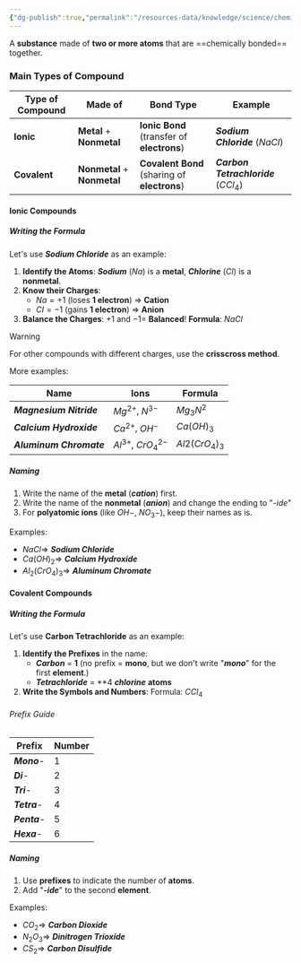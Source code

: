```yaml
---
{"dg-publish":true,"permalink":"/resources-data/knowledge/science/chemistry/compound/"}
---
```


A **substance** made of **two or more atoms** that are ==chemically bonded== together.

### Main Types of Compound


| **Type of Compound** | **Made of**                 | **Bond Type**                                | **Example**                          |
| -------------------- | --------------------------- | -------------------------------------------- | ------------------------------------ |
| **Ionic**            | **Metal** + **Nonmetal**    | **Ionic Bond** (transfer of **electrons**)   | ***Sodium Chloride*** ($NaCl$)       |
| **Covalent**         | **Nonmetal** + **Nonmetal** | **Covalent Bond** (sharing of **electrons**) | ***Carbon Tetrachloride*** ($CCl_4$) |

#### Ionic Compounds
##### Writing the Formula 
Let's use ***Sodium Chloride*** as an example:
1. **Identify the Atoms**:
	***Sodium*** ($Na$) is a **metal**, ***Chlorine*** ($Cl$) is a **nonmetal**.
2. **Know their Charges**:
	* $Na = +1$ (loses **1 electron**) $\Rightarrow$ **Cation**
	* $CI = -1$ (gains **1 electron**) $\Rightarrow$ **Anion**
3. **Balance the Charges**:
	$+1$ and $-1 =$ **Balanced**! 
	**Formula**: $NaCl$

> [!warning]
> For other compounds with different charges, use the **crisscross method**.

More examples:

| **Name**                | **Ions**                         | **Formula**    |
| ----------------------- | -------------------------------- | -------------- |
| ***Magnesium Nitride*** | $Mg^{2+}$, $N^{3-}$              | $Mg_3N^2$      |
| ***Calcium Hydroxide*** | $Ca^{2+}$, $OH^-$                | $Ca(OH)_3$     |
| ***Aluminum Chromate*** | $Al^{3+}$, $CrO_4 \text{} ^{2-}$ | $Al2(CrO_4)_3$ |

##### Naming
1. Write the name of the **metal** (***cation***) first.
2. Write the name of the **nonmetal** (***anion***) and change the ending to "*-ide*"
3. For **polyatomic ions** (like $OH-$, $NO_3-$), keep their names as is.

Examples:
* $NaCl \Rightarrow$ ***Sodium Chloride***
* $Ca(OH)_2 \Rightarrow$ ***Calcium Hydroxide***
* $Al_2(CrO_4)_3 \Rightarrow$ ***Aluminum Chromate***

#### Covalent Compounds
##### Writing the Formula
Let's use **Carbon Tetrachloride** as an example:
1. **Identify the Prefixes** in the name:
	* ***Carbon*** = **1** (no prefix = **mono**, but we don't write "***mono***" for the first **element**.)
	* ***Tetrachloride*** = **4 ***chlorine*** **atoms**
2. **Write the Symbols and Numbers**:
	Formula: $CCl_4$

###### Prefix Guide

| **Prefix**   | **Number** |
| ------------ | ---------- |
| ***Mono***-  | 1          |
| ***Di***-    | 2          |
| ***Tri***-   | 3          |
| ***Tetra***- | 4          |
| ***Penta***- | 5          |
| ***Hexa***-  | 6          |

##### Naming
1. Use **prefixes** to indicate the number of **atoms**.
2. Add "***-ide***" to the second **element**.

Examples:
* $CO_2 \Rightarrow$ ***Carbon Dioxide***
* $N_2 O_3 \Rightarrow$ ***Dinitrogen Trioxide***
* $CS_2 \Rightarrow$ ***Carbon Disulfide***